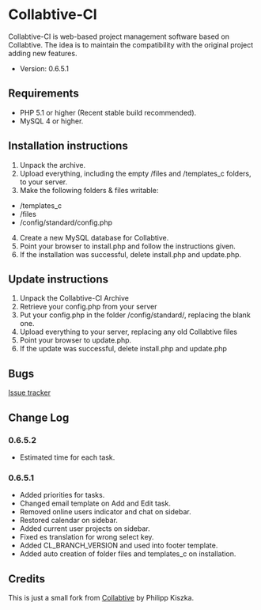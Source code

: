# Collabtive-CI

Collabtive-CI is web-based project management software based on Collabtive.
The idea is to maintain the compatibility with the original project adding new features.

* Version: 0.6.5.1


## Requirements

* PHP 5.1 or higher (Recent stable build recommended).
* MySQL 4 or higher.

## Installation instructions

1. Unpack the archive.
2. Upload everything, including the empty /files and /templates_c folders, to your server.
3. Make the following folders & files writable:
* /templates_c
* /files
* /config/standard/config.php
4. Create a new MySQL database for Collabtive.
5. Point your browser to install.php and follow the instructions given.
6. If the installation was successful, delete install.php and update.php.

## Update instructions

1. Unpack the Collabtive-CI Archive
2. Retrieve your config.php from your server
3. Put your config.php in the folder /config/standard/, replacing the blank one.
4. Upload everything to your server, replacing any old Collabtive files
5. Point your browser to update.php.
6. If the update was successful, delete install.php and update.php

## Bugs

[Issue tracker](https://github.com/barbanet/collabtive-ci/issues)

## Change Log

### 0.6.5.2

* Estimated time for each task.

### 0.6.5.1

* Added priorities for tasks.
* Changed email template on Add and Edit task.
* Removed online users indicator and chat on sidebar.
* Restored calendar on sidebar.
* Added current user projects on sidebar.
* Fixed es translation for wrong select key.
* Added CL_BRANCH_VERSION and used into footer template.
* Added auto creation of folder files and templates_c on installation.

## Credits

This is just a small fork from [Collabtive](http://collabtive.o-dyn.de/) by Philipp Kiszka.
